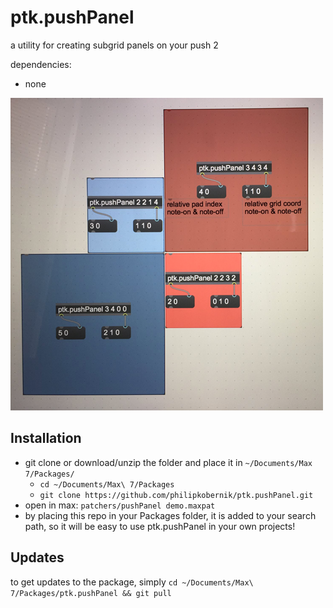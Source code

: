 # ptk.pushPanel

a utility for creating subgrid panels on your push 2

dependencies:
- none

![alt text][PushPanelImage]

[PushPanelImage]: https://github.com/philipkobernik/ptk.pushPanel/raw/master/icon.png "Panel in use"

## Installation

- git clone or download/unzip the folder and place it in `~/Documents/Max 7/Packages/`
  * `cd ~/Documents/Max\ 7/Packages`
  * `git clone https://github.com/philipkobernik/ptk.pushPanel.git`
- open in max: `patchers/pushPanel demo.maxpat`
- by placing this repo in your Packages folder, it is added to your search path, so it will be easy to use ptk.pushPanel in your own projects!

## Updates

to get updates to the package, simply `cd ~/Documents/Max\ 7/Packages/ptk.pushPanel && git pull`
